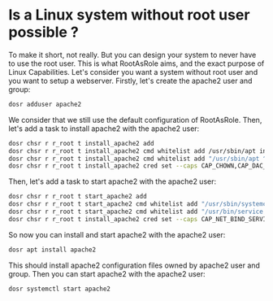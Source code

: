 # Is a Linux system without root user possible ?

To make it short, not really. But you can design your system to never have to use the root user. This is what RootAsRole aims, and the exact purpose of Linux Capabilities. Let's consider you want a system without root user and you want to setup a webserver. Firstly, let's create the apache2 user and group:

```bash
dosr adduser apache2
```

We consider that we still use the default configuration of RootAsRole. Then, let's add a task to install apache2 with the apache2 user:

```bash
dosr chsr r r_root t install_apache2 add
dosr chsr r r_root t install_apache2 cmd whitelist add /usr/sbin/apt install apache2
dosr chsr r r_root t install_apache2 cmd whitelist add "/usr/sbin/apt ^upgrade( -y)? apache2$"
dosr chsr r r_root t install_apache2 cred set --caps CAP_CHOWN,CAP_DAC_OVERRIDE,CAP_NET_BIND_SERVICE,CAP_SETUID --setuid apache2 --setgid apache2
```

Then, let's add a task to start apache2 with the apache2 user:

```bash
dosr chsr r r_root t start_apache2 add
dosr chsr r r_root t start_apache2 cmd whitelist add "/usr/sbin/systemctl ^((re)?start|stop) apache2$"
dosr chsr r r_root t start_apache2 cmd whitelist add "/usr/bin/service ^apache2 ((re)?start|stop)$"
dosr chsr r r_root t install_apache2 cred set --caps CAP_NET_BIND_SERVICE,CAP_SETUID --setuid apache2 --setgid apache2
```

So now you can install and start apache2 with the apache2 user:

```bash
dosr apt install apache2
```

This should install apache2 configuration files owned by apache2 user and group. Then you can start apache2 with the apache2 user:

```bash
dosr systemctl start apache2
```